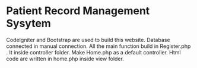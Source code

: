 # Patient Record Management Sysytem
CodeIgniter and Bootstrap are used to build this website.
Database connected in manual connection.
All the main function build in Register.php . It inside controller folder.
Make Home.php as a default controller.
Html code are written in home.php inside view folder.
